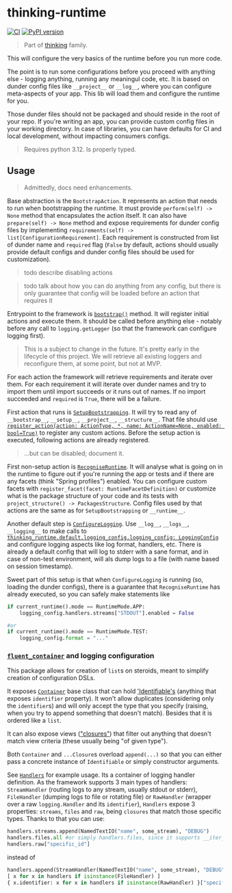 # thinking-runtime

[![CI](https://github.com/FilipMalczak/thinking-runtime/actions/workflows/ci.yml/badge.svg)](https://github.com/FilipMalczak/thinking-runtime/actions/workflows/ci.yml)
[![PyPI version](https://badge.fury.io/py/thinking-runtime.svg)](https://badge.fury.io/py/thinking-runtime)

> Part of [thinking](https://github.com/FilipMalczak/thinking-rationale) family.

This will configure the very basics of the runtime before you run more code.

The point is to run some configurations before you proceed with anything else - logging anything, running any meaningul
code, etc. It is based on dunder config files like `__project__` or `__log__`, where you can configure meta-aspects
of your app. This lib will load them and configure the runtime for you.

Those dunder files should not be packaged and should reside in the root of your repo. If you're writing an app, you 
can provide custom config files in your working directory. In case of libraries, you can have defaults for CI and local
development, without impacting consumers configs.

> Requires python 3.12. Is properly typed.

## Usage

> Admittedly, docs need enhancements.

Base abstraction is the `BootstrapAction`. It represents an action that needs to run when bootstrapping the runtime.
It must provide `perform(self) -> None` method that encapsulates the action itself. It can also have 
`prepare(self) -> None` method and expose requirements for dunder config files by implementing 
`requirements(self) -> list[ConfigurationRequirement]`. Each requirement is constructed from list of dunder name and
`required` flag (`False` by default, actions should usually provide default configs and dunder config files should
be used for customization).

> todo describe disabling actions

> todo talk about how you can do anything from any config, but there is only guarantee that config will be loaded before
> an action that requires it

Entrypoint to the framework is [`bootstrap()`](./thinking_runtime/bootstrap.py) method. It will register initial actions
and execute them. It should be called before anything else - notably before any call to `logging.getLogger` (so that
the framework can configure logging first).

> This is a subject to change in the future. It's pretty early in the lifecycle of this project. We will retrieve
> all existing loggers and reconfigure them, at some point, but not at MVP.

For each action the framework will retrieve requirements and iterate over them. 
For each requirement it will iterate over dunder names and try to import them until import succeeds or it runs out of
names. If no import succeeded and `required` is `True`, there will be a failure.

First action that runs is [`SetupBootstrapping`](./thinking_runtime/setup.py). It will try to read any of `__bootstrap__`, 
`__setup__`, `__project__`, `__structure__`. That file should use 
[`register_action(action: ActionType, *, name: ActionName=None, enabled: bool=True)`](./thinking_runtime/setup.py)
to register any custom actions. Before the setup action is executed, following actions are already registered.

>...but can be disabled; document it.

First non-setup action is [`RecogniseRuntime`](./thinking_runtime/defaults/recognise_runtime.py). It will
analyse what is going on in the runtime to figure out if you're running the app or tests and if there are
any facets (think "Spring profiles") enabled. You can configure custom facets with `register_facet(facet: RuntimeFacetDefinition)`
or customize what is the package structure of your code and its tests with `project_structure() -> PackagesStructure`.
Config files used by that actions are the same as for `SetupBootstrapping` or `__runtime__`.

Another default step is [`ConfigureLogging`](./thinking_runtime/defaults/configure_logging.py). Use `__log__`, `__logs__`, `__logging__`
to make calls to [`thinking_runtime.default.logging_config.logging_config: LoggingConfig`](./thinking_runtime/defaults/logging_config.py)
and configure logging aspects like log format, handlers, etc. There is already a default config that will log to stderr
with a sane format, and in case of non-test environment, will als dump logs to a file (with name based on session timestamp).

Sweet part of this setup is that when `ConfigureLogging` is running (so, loading the dunder configs), there is a guarantee
that `RecogniseRuntime` has already executed, so you can safely make statements like

```python
if current_runtime().mode == RuntimeMode.APP:
    logging_config.handlers.streams["STDOUT"].enabled = False

#or
if current_runtime().mode == RuntimeMode.TEST:
    logging_config.format = "..."
```

### [`fluent_container`](./fluent_container) and logging configuration

This package allows for creation of `list`s on steroids, meant to simplify creation of configuration DSLs. 

It exposes [`Container`](./fluent_container/container.py) base class that can hold 
['Identifiable's](./fluent_container/traits.py) (anything that exposes `identifier` property).
It won't allow duplicates (considering only the `identifier`s) and will only accept the type that you specify (raising, 
when you try to append something that doesn't match). Besides that it is ordered like a `list`.

It can also expose views (["closures"](./fluent_container/closure.py)) that filter out anything that doesn't match
view criteria (these usually being "of given type").

Both `Container` and `...Closure`s overload `append(...)` so that you can either pass a concrete instance of 
`Identifiable` or simply constructor arguments.

See [`Handlers`](./thinking_runtime/defaults/logging_config.py) for example usage. Its a container of logging handler
definition. As the framework supports 3 main types of handlers: `StreamHandler` (routing logs to any stream, usually
stdout or stderr), `FileHandler` (dumping logs to file or rotating file) or `RawHandler` (wrapper over a raw `logging.Handler`
and its `identifier`), `Handlers` expose 3 properties: `streams`, `files` and `raw`, being `closures` that match
those specific types. Thanks to that you can use:

```python
handlers.streams.append(NamedTextIO("name", some_stream), "DEBUG")
handlers.files.all #or simply handlers.files, since it supports __iter__ 
handlers.raw["specific_id"]
```

instead of

```python
handlers.append(StreamHandler(NamedTextIO("name", some_stream), "DEBUG"))
[ x for x in handlers if isinstance(FileHandler) ]
{ x.identifier: x for x in handlers if isinstance(RawHandler) }["specific_id"]
```